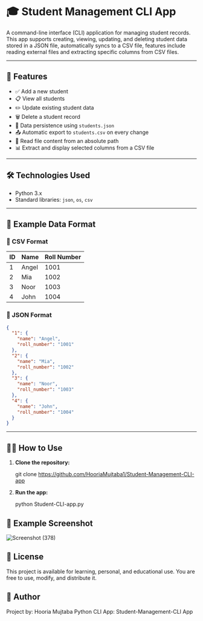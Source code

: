 # 🎓 Student Management CLI App

A command-line interface (CLI) application for managing student records. This app supports creating, viewing, updating, and deleting student data stored in a JSON file, automatically syncs to a CSV file, features include reading external files and extracting specific columns from CSV files.

---

## 🚀 Features

- ✅ Add a new student
- 📋 View all students
- ✏️ Update existing student data
- 🗑️ Delete a student record
- 💾 Data persistence using `students.json`
- 📤 Automatic export to `students.csv` on every change
- 📂 Read file content from an absolute path
- 📊 Extract and display selected columns from a CSV file

---

## 🛠️ Technologies Used

- Python 3.x
- Standard libraries: `json`, `os`, `csv`

---
## 📁 Example Data Format

### 📄 CSV Format
| ID | Name  | Roll Number |
|----|-------|-------------|
| 1  | Angel | 1001        |
| 2  | Mia   | 1002        |
| 3  | Noor  | 1003        |
| 4  | John  | 1004        |

### 📄 JSON Format

```json
{
  "1": {
    "name": "Angel",
    "roll_number": "1001"
  },
  "2": {
    "name": "Mia",
    "roll_number": "1002"
  },
  "3": {
    "name": "Noor",
    "roll_number": "1003"
  },
  "4": {
    "name": "John",
    "roll_number": "1004"
  }
}
```
---

## 🧑‍💻 How to Use

1. **Clone the repository:**

   
   git clone https://github.com/HooriaMujtaba1/Student-Management-CLI-app
   
2. **Run the app:**

   python Student-CLI-app.py
   
   
## 📸 Example Screenshot
![Screenshot (378)](https://github.com/user-attachments/assets/e88a8d8c-5717-4220-8125-ef0068eed130)

## 📄 License

This project is available for learning, personal, and educational use. You are free to use, modify, and distribute it.

## 👤 Author

Project by: Hooria Mujtaba
Python CLI App: Student-Management-CLI App 

